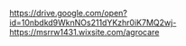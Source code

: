 https://drive.google.com/open?id=10nbdkd9WknNOs211dYKzhr0iK7MQ2wj-
https://msrrw1431.wixsite.com/agrocare
